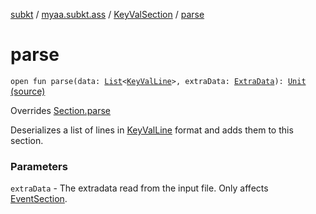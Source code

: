 [subkt](../../index.md) / [myaa.subkt.ass](../index.md) / [KeyValSection](index.md) / [parse](./parse.md)

# parse

`open fun parse(data: `[`List`](https://kotlinlang.org/api/latest/jvm/stdlib/kotlin.collections/-list/index.html)`<`[`KeyValLine`](../-key-val-line/index.md)`>, extraData: `[`ExtraData`](../-extra-data.md)`): `[`Unit`](https://kotlinlang.org/api/latest/jvm/stdlib/kotlin/-unit/index.html) [(source)](https://github.com/Myaamori/SubKt/blob/0.1.19/src/main/kotlin/myaa/subkt/ass/parser.kt#L674)

Overrides [Section.parse](../-section/parse.md)

Deserializes a list of lines in [KeyValLine](../-key-val-line/index.md) format and adds
them to this section.

### Parameters

`extraData` - The extradata read from the input file.
Only affects [EventSection](../-event-section/index.md).